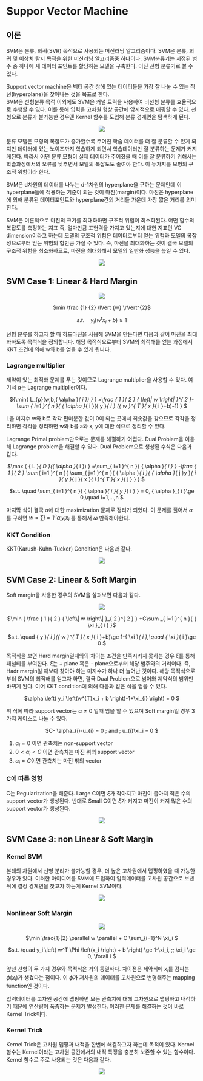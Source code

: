 # Suppor Vector Machine

## 이론

SVM은 분류, 회귀(SVR) 목적으로 사용되는 머신러닝 알고리즘이다. SVM은 분류, 회귀 및 이상치 탐지 목적을 위한 머신러닝 알고리즘중 하나이다. SVM분류기는 지정된 범주 중 하나에 새 데이터 포인트를 할당하는 모델을 구축한다. 이진 선형 분류기로 볼 수 있다. 

Support vector machine은 벡터 공간 상에 있는 데이터들을 가장 잘 나눌 수 있는 직선(hyperplane)을 찾아내는 것을 목표로 한다.  
SVM은 선형분류 목적 이외에도 SVM은 커널 트릭을 사용하여 비선형 분류를 효율적으로 수행할 수 있다. 이를 통해 입력을 고차원 형상 공간에 암시적으로 매핑할 수 있다. 선형으로 분류가 불가능한 경우엔 Kernel 함수를 도입해 분류 경계면을 탐색하게 된다. 

<p align="center"><img src="https://postfiles.pstatic.net/MjAyMjEwMjlfMTUx/MDAxNjY3MDMxMjAzNTY3.st26a8hL1CU6mTcU3SMDzhyLcKoZwJw7AEt2CcxZQ4og.By022otz0EV6Ezbc-kjb2FA_w8YuI3tj96lLYSj-nugg.PNG.dhyoo9701/1.png?type=w773"></p>


분류 모델은 모형의 복잡도가 증가할수록 주어진 학습 데이터를 더 잘 분류할 수 있게 되지만 데이터에 있는 노이즈까지 학습하게 되면서 학습데이터만 잘 분류하는 문제가 커지게된다. 따라서 어떤 분류 모형이 실제 데이터가 주어졌을 때 이를 잘 분류하기 위해서는 학습과정에서의 오류를 낮추면서 모델의 복잡도도 줄여야 한다. 이 두가지를 모형의 구조적 위험이라 한다. 

SVM은 d차원의 데이터를 나누는 d-1차원의 hyperplane을 구하는 문제인데 이 hyperplane들에 적용하는 기준이 되는 것이 마진(margin)이다. 마진은 hyperplane에 의해 분류된 데이터포인트와 hyperplane간의 거리들 가운데 가장 짧은 거리를 의미한다.

SVM은 이론적으로 마진의 크기를 최대화하면 구조적 위험이 최소화된다. 어떤 함수의 복잡도를 측정하는 지표 즉, 얼마만큼 표현력을 가지고 있는지에 대한 지표인 VC dimension이라고 하는데 모델의 구조적 위험은 데이터로부터 얻는 위험과 모델의 복잡성으로부터 얻는 위험의 합만큼 가질 수 있다. 즉, 마진을 최대화하는 것이 결국 모델의 구조적 위험을 최소화하므로, 마진을 최대화해서 모델의 일반화 성능을 높일 수 있다. 

<p align="center"><img src="https://postfiles.pstatic.net/MjAyMjEwMjlfMjg5/MDAxNjY3MDMxMjAzNTcx.aZK_AqYx1ppS6g3hQHK8GSVNQwIN-HM0HRPdAMA1-xsg.9xBirEOWWVBCK7fZ0qjyQpWZCYBqOLrHX-0H0U0o0RQg.PNG.dhyoo9701/2.png?type=w773"></p>


## SVM Case 1: Linear & Hard Margin
<p align="center"><img src= "https://postfiles.pstatic.net/MjAyMjEwMjlfMjI0/MDAxNjY3MDMxMjAzNTY4.XTebo2szkUuJQY2ka86y30C5_9HpsDTfoUR4BOPVoy4g.Dk8ONeDDMHX5IGQ3MZ5s7O9Q4vIdV6Ti6gO2m_62Cqog.PNG.dhyoo9701/4.png?type=w773"></p>  


<center>  

$min \frac {1} {2} \lVert {w} \rVert^{2}$  

$s.t. \quad  y_i \left( w^{t}x_i +b \right) \ge 1$ 

</center>

선형 분류를 하고자 할 때 하드마진을 사용해 SVM을 만든다면 다음과 같이 마진을 최대화하도록 목적식을 정의합니다. 해당 목적식으로부터 SVM의 최적해를 얻는 과정에서 KKT 조건에 의해 w와 b를 얻을 수 있게 됩니다. 

### Lagrange multiplier

제약이 있는 최적화 문제를 푸는 것이므로 Lagrange multiplier을 사용할 수 있다. 여기서 $\alpha$는 Lagrange multiplier이다. 

<center>

${\min{ L_{p}(w,b,{ \alpha }_{ i }) } } =\frac { 1 }{ 2 } { \left| w \right| }^{ 2 }-\sum { i=1 }^{ n }{ { \alpha }_{ i }({ y }_{ i }
({ w }^{ T }{ x }_{ i }+b)-1) }
$

</center>

L을 미지수 w와 b로 각각 편미분한 값이 0이 되는 곳에서 최솟값을 갖으므로 각각을 정리하면 각각을 정리하면 w와 b를 a와 x, y에 대한 식으로 정리할 수 있다. 

Lagrange Primal problem만으로는 문제를 해결하기 어렵다. Dual Problem을 이용해 Lagrange problem을 해결할 수 있다. Dual Problem으로 생성된 수식은 다음과 같다. 

<center>

$\max { { L }_{ D }({ \alpha }_{ i }) } =\sum_{ i=1 }^{ n }{ { \alpha }_{ i } } -\frac { 1 }{ 2 } \sum_{ i=1 }^{ n }{ \sum_{ j=1 }^{ n }{ { \alpha }_{ i }{ { \alpha }_{ j }y }_{ i }{ y }_{ j }{ x }_{ i }^{ T }{ x }_{ j } } }
$

$s.t.  \quad  \sum_{ i=1 }^{ n }{ { \alpha }_{ i }{ y }_{ i } } = 0,   { \alpha }_{ i }\ge 0,\quad i=1,...,n
$

</center>

마지막 식이 결국 $\alpha$에 대한 maximization 문제로 정리가 되었다. 이 문제를 풀어서 $\alpha$를 구하면 $w= \sum {i=1}^{n}{ \alpha_{i}y_{i}x_{i} }$ 를 통해서 $\omega$  만족해야한다. 


### KKT Condition
KKT(Karush-Kuhn-Tucker) Condition은 다음과 같다. 

<p align="center"><img src="https://postfiles.pstatic.net/MjAyMjEwMjlfNzAg/MDAxNjY3MDMxMjAzNTY5.wJnviFsSogclEmb8iwz-VCldC60OBzTuN8XmF9Q8N0og.vW6J9webRFdFqz0jnLOtGw0TP1dRm-sssF5XvaPIgqwg.PNG.dhyoo9701/5.png?type=w773"></p> 


## SVM Case 2: Linear & Soft Margin

Soft margin을 사용한 경우의 SVM을 살펴보면 다음과 같다. 

<p align="center"><img src="https://postfiles.pstatic.net/MjAyMjEwMjlfMjQ1/MDAxNjY3MDMxMjAzNTY3.fQZoSZPaJGy7fsTKn8Lw8hjCnoMSURqT64LAUVFzCrQg.EvrYhUp0YJms2CoEfYAG82tDPLHXfKZO2Hlk9EItciEg.PNG.dhyoo9701/6.png?type=w773"></p>


<center> 

$\min { \frac { 1 }{ 2 } { \left\| w \right\|  }_{ 2 }^{ 2 } } +C\sum _{ i=1 }^{ n }{ { \xi  }_{ i } }$ 

$s.t. \quad { y }_{ i }({ w }^{ T }{ x }_{ i }+b)\ge 1-{ \xi  }_{ i },\quad { \xi  }_{ i }\ge 0 
$ 

</center>

목적식을 보면 Hard margin일때와의 차이는 조건을 만족시키지 못하는 경우 $\xi$를 통해 패널티를 부여한다. $\xi$는 + plane 혹은 - plane으로부터 해당 범주와의 거리이다. 즉, Hadr margin일 때보다 찾아야 하는 미지수가 하나 더 늘어난 것이다. 
해당 목적식으로부터 SVM의 최적해를 얻고자 하면, 결국 Dual Problem으로 넘어와 제약식의 범위만 바뀌게 된다. 
이어 KKT condition에 의해 다음과 같은 식을 얻을 수 있다.  

<center>

$\alpha \left( y_i \left(w^{T}x_i + b \right)-1+\xi_{i} \right) = 0
$

</center>

위 식에 따라 support vector는 $\alpha \ne 0$ 일때 임을 알 수 있으며 Soft margin일 경우 3가지 케이스로 나눌 수 있다. 

<center>

$C- \alpha_{i}-u_{i} = 0 \; and \; u_{i}\xi_i = 0
$
</center>

1. $\alpha_i = 0$ 이면 관측치는 non-support vector  
2. $0<\alpha_i<C$ 이면 관측치는 마진 위의 support vector
3. $\alpha_i = C$이면 관측치는 마진 밖의 vector

### C에 따른 영향
C는 Regularization을 해준다. Large C이면 $\xi$가 작아지고 마진이 좁아져 적은 수의 support vector가 생성된다. 반대로 Small C이면 $\xi$가 커지고 마진이 커져 많은 수의 support vector가 생성된다.  

<p align="center"><img src="https://postfiles.pstatic.net/MjAyMjEwMjlfMjE5/MDAxNjY3MDMxMjAzNTcz.G9xLodwjlIRzBzvsRTXid-tnJ_BSeJZgHgJIDbluGrEg.oA9FQCShME_ENdVGppjYnxPE2kvVVWetBDgpeP-3sfsg.PNG.dhyoo9701/7.png?type=w773"></p>

## SVM Case 3: non Linear & Soft Margin

### Kernel SVM 
본래의 차원에서 선형 분리가 불가능할 경우, 더 높은 고차원에서 맵핑하였을 때 가능한 경우가 있다. 이러한 아이디어를 SVM에 도입하여 입력데이터를 고차원 공간으로 보낸 뒤에 결정 경계면을 찾고자 하는게 Kernel SVM이다. 

<p align="center"><img src="https://postfiles.pstatic.net/MjAyMjEwMjlfMjMz/MDAxNjY3MDMxMjAzNzQx.tm3J5ZY6SYPzyS03LiheVwmZDC5UkluwgjaNRPE7u2sg.Xf1mkgAWNKxmO4DCODlIZtcqXBNkRpCUEk5Eo9XdH7wg.PNG.dhyoo9701/8.png?type=w773"></p>

### Nonlinear Soft Margin

<p align="center"><img src="https://postfiles.pstatic.net/MjAyMjEwMjlfMjU2/MDAxNjY3MDMxMjAzNzQ1.oIQ3EBZdP46u9M3e8tVqvMSHorK0vPY9NFhnc2rHRqsg.NWoJEQjlJX1fU7M7THdowkMt5OigbeVeFP7IbrXfReMg.PNG.dhyoo9701/9.png?type=w773"></p>

<center>

$\min \frac{1}{2} \parallel w \parallel + C \sum_{i=1}^N \xi_i
$

$s.t. \quad y_i \left( w^T \Phi \left(x_i \right) + b   \right) \ge 1-\xi_i, \;\; \xi_i \ge 0, \forall i
$

</center>

앞선 선형의 두 가지 경우와 목적식은 거의 동일하다. 차이점은 제약식에 $x_i$를 감싸는 $\phi(x_i)$가 생겼다는 점이다. 이 $\phi$가 저차원의 데이터를 고차원으로 변형해주는 mapping function인 것이다. 

입력데이터를 고차원 공간에 맵핑하면 모든 관측치에 대해 고차원으로 맵핑하고 내적하기 때문에 연산량이 폭증하는 문제가 발생한다. 이러한 문제를 해결하는 것이 바로 Kernel Trick이다.

### Kernel Trick

Kernel Trick은 고차원 맵핑과 내적을 한번에 해결하고자 하는데 목적이 있다. Kernel 함수는 Kernel이라는 고차원 공간에서의 내적 특징을 충분히 보존할 수 있는 함수이다. 
Kernel 함수로 주로 사용되는 것은 다음과 같다. 

<center>

<p align="center"><img src="https://postfiles.pstatic.net/MjAyMjEwMjlfMjEg/MDAxNjY3MDMxMjAzNzQ5.G1z94shYpF4REJa-_djzBd2Rc76CoT4fTSXg-FpmUkYg.ZxSZcokFltB1G7LZU6jI7hV6MISE7-C_Vu7icOLi538g.PNG.dhyoo9701/10.png?type=w773"></p>

</center>


